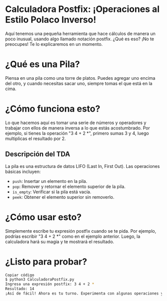 # Calculadora Postfix: ¡Operaciones al Estilo Polaco Inverso!
Aquí tenemos una pequeña herramienta que hace cálculos de manera un poco inusual, usando algo llamado notación postfix. ¿Qué es eso? ¡No te preocupes! Te lo explicaremos en un momento.

# ¿Qué es una Pila?
Piensa en una pila como una torre de platos. Puedes agregar uno encima del otro, y cuando necesitas sacar uno, siempre tomas el que está en la cima.

# ¿Cómo funciona esto?
Lo que hacemos aquí es tomar una serie de números y operadores y trabajar con ellos de manera inversa a lo que estás acostumbrado. Por ejemplo, si tienes la operación "3 4 + 2 *", primero sumas 3 y 4, luego multiplicas el resultado por 2.

## Descripción del TDA
La pila es una estructura de datos LIFO (Last In, First Out). Las operaciones básicas incluyen:
- `push`: Insertar un elemento en la pila.
- `pop`: Remover y retornar el elemento superior de la pila.
- `is_empty`: Verificar si la pila está vacía.
- `peek`: Obtener el elemento superior sin removerlo.

# ¿Cómo usar esto?
Simplemente escribe tu expresión postfix cuando se te pida. Por ejemplo, podrías escribir "3 4 + 2 *" como en el ejemplo anterior. Luego, la calculadora hará su magia y te mostrará el resultado.

# ¿Listo para probar?

```bash
Copiar código
$ python3 CalculadoraPostfix.py
Ingresa una expresión postfix: 3 4 + 2 *
Resultado: 14
¡Así de fácil! Ahora es tu turno. Experimenta con algunas operaciones y sorpréndete con lo que esta calculadora puede hacer.
